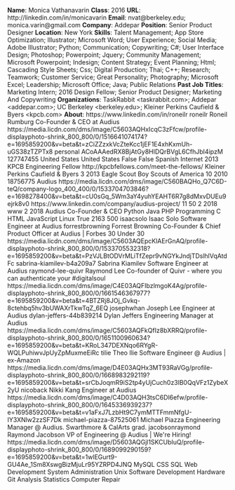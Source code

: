 **Name**: Monica Vathanavarin
**Class**: 2016
**URL**: http://linkedin\.com/in/monicavarin
**Email**: nvat@berkeley\.edu; monica\.varin@gmail\.com
**Company**: Addepar
**Position**: Senior Product Designer
**Location**: New York
**Skills**: Talent Management; App Store Optimization; Illustrator; Microsoft Word; User Experience; Social Media; Adobe Illustrator; Python; Communication; Copywriting; C\#; User Interface Design; Photoshop; Powerpoint; Jquery; Community Management; Microsoft Powerpoint; Indesign; Content Strategy; Event Planning; Html; Cascading Style Sheets; Css; Digital Production; Thai; C\+\+; Research; Teamwork; Customer Service; Great Personality; Photography; Microsoft Excel; Leadership; Microsoft Office; Java; Public Relations
**Past Job Titles**: Marketing Intern; 2016 Design Fellow; Senior Product Designer; Marketing And Copywriting
**Organizations**: TaskRabbit <taskrabbit\.com>; Addepar <addepar\.com>; UC Berkeley <berkeley\.edu>; Kleiner Perkins Caufield & Byers <kpcb\.com>
**About**: https://www\.linkedin\.com/in/roneilr roneilr Roneil Rumburg Co\-Founder & CEO at Audius https://media\.licdn\.com/dms/image/C5603AQHxIcqC3zFfcw/profile\-displayphoto\-shrink\_800\_800/0/1516641074174?e=1695859200&v=beta&t=zCiZZzxkVcZteKcc1jEF1E4xhKxmUh\-uGS38zTZPTx8 personal ACoAAAedRX8BjAtGy8HIDQrBVgL6CfhJbI4ipzM 127747455 United States United States False False Spanish Internet 2013 KPCB Engineering Fellow http://kpcbfellows\.com/meet\-the\-fellows/ Kleiner Perkins Caufield & Byers 3 2013 Eagle Scout Boy Scouts of America 10 2010 18756775 Audius https://media\.licdn\.com/dms/image/C560BAQHo\_Q7C6D\-teQ/company\-logo\_400\_400/0/1533704703846?e=1698278400&v=beta&t=cU0sGq\_5Wm3aY4yuhYEAHT6R7g8dMxvDUEu9ejrk8v0 https://www\.linkedin\.com/company/audius\-project/ 11 50 2 2018 www 2 2018 Audius Co\-Founder & CEO Python Java PHP Programming C HTML JavaScript Linux True 2163 500 isaacsolo Isaac Solo Software Engineer at Audius forrestbrowning Forrest Browning Co\-Founder & Chief Product Officer at Audius | Forbes 30 Under 30 https://media\.licdn\.com/dms/image/C5603AQEpcKlAErGnAQ/profile\-displayphoto\-shrink\_800\_800/0/1533705532318?e=1695859200&v=beta&t=PzVJLBtODVrMLiTfZepr9vNGYkJndjTDslhlVqAtdFc sabrina\-kiamilev\-b4a209a7 Sabrina Kiamilev Software Engineer at Audius raymond\-lee\-quivr Raymond Lee Co\-founder of Quivr \- where you can authenticate your \#digitalsoul https://media\.licdn\.com/dms/image/C4E03AQFIbzlmgoK4Ag/profile\-displayphoto\-shrink\_800\_800/0/1661546367977?e=1695859200&v=beta&t=4BTZRj8JOj\_Gvkq\-8ctehbq5hv3bUWAXrTkwTqZ\_6EQ josephwhan Joseph Lee Engineer at Audius dylan\-jeffers\-44b839214 Dylan Jeffers Engineering Manager at Audius https://media\.licdn\.com/dms/image/C5603AQFkQfIz8bXRRQ/profile\-displayphoto\-shrink\_800\_800/0/1651100960634?e=1695859200&v=beta&t=KRoL347DEXNqo6RYgR\-WQLPuhiwvJpUyZpMuxmeEiRc tilie Theo Ilie Software Engineer @ Audius | ex\-Amazon https://media\.licdn\.com/dms/image/D4E03AQHx3MT93RaVGg/profile\-displayphoto\-shrink\_800\_800/0/1668983292119?e=1695859200&v=beta&t=srCbJoqmR9iS2tp4yUjCuch0z3lB0QqVFz1ZybeX2yU nicoback Nikki Kang Engineer at Audius https://media\.licdn\.com/dms/image/C4D03AQH3tsC6Dl6efw/profile\-displayphoto\-shrink\_800\_800/0/1645336939237?e=1695859200&v=beta&t=v1aFxJ7LzbHt9C7ymMTTFmmNfgU\-IY3XNlw2zzSF7Dk michael\-piazza\-87525061 Michael Piazza Engineering Manager @ Audius\. Swarthmore & CalArts grad\. jacobsonraymond Raymond Jacobson VP of Engineering @ Audius | We're Hiring\! https://media\.licdn\.com/dms/image/D5603AQGjl1SKCUbIuQ/profile\-displayphoto\-shrink\_800\_800/0/1689099290159?e=1695859200&v=beta&t=1wlEGurt9\-GU4Ae\_1Sm8XswgBizMjuLr95YZRPD4JNQ MySQL CSS SQL Web Development System Administration Unix Software Development Hardware Git Analysis Statistics Computer Repair

